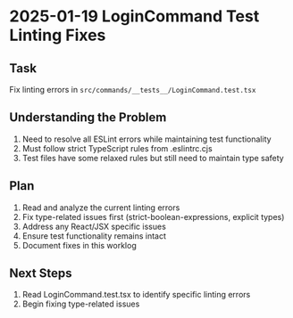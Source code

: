 # 2025-01-19 LoginCommand Test Linting Fixes

## Task
Fix linting errors in `src/commands/__tests__/LoginCommand.test.tsx`

## Understanding the Problem
1. Need to resolve all ESLint errors while maintaining test functionality
2. Must follow strict TypeScript rules from .eslintrc.cjs
3. Test files have some relaxed rules but still need to maintain type safety

## Plan
1. Read and analyze the current linting errors
2. Fix type-related issues first (strict-boolean-expressions, explicit types)
3. Address any React/JSX specific issues
4. Ensure test functionality remains intact
5. Document fixes in this worklog

## Next Steps
1. Read LoginCommand.test.tsx to identify specific linting errors
2. Begin fixing type-related issues
